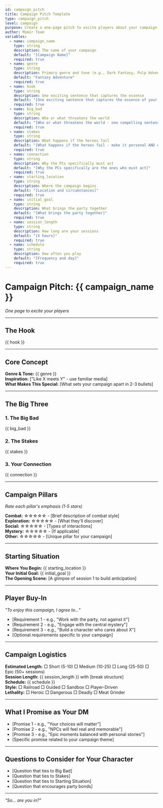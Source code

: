 ```yaml
---
id: campaign_pitch
title: Campaign Pitch Template
type: campaign_pitch
level: campaign
purpose: Create a one-page pitch to excite players about your campaign concept
author: Mimir Team
variables:
  - name: campaign_name
    type: string
    description: The name of your campaign
    default: "[Campaign Name]"
    required: true
  - name: genre
    type: string
    description: Primary genre and tone (e.g., Dark Fantasy, Pulp Adventure)
    default: "Fantasy Adventure"
    required: true
  - name: hook
    type: string
    description: One exciting sentence that captures the essence
    default: "[One exciting sentence that captures the essence of your campaign - make them lean forward]"
    required: true
  - name: big_bad
    type: string
    description: Who or what threatens the world
    default: "[Who or what threatens the world - one compelling sentence]"
    required: true
  - name: stakes
    type: string
    description: What happens if the heroes fail
    default: "[What happens if the heroes fail - make it personal AND epic]"
    required: true
  - name: connection
    type: string
    description: Why the PCs specifically must act
    default: "[Why the PCs specifically are the ones who must act]"
    required: true
  - name: starting_location
    type: string
    description: Where the campaign begins
    default: "[Location and circumstances]"
    required: true
  - name: initial_goal
    type: string
    description: What brings the party together
    default: "[What brings the party together]"
    required: true
  - name: session_length
    type: string
    description: How long are your sessions
    default: "[X hours]"
    required: true
  - name: schedule
    type: string
    description: How often you play
    default: "[Frequency and day]"
    required: true
---
```


# Campaign Pitch: {{ campaign_name }}

*One page to excite your players*

---

## The Hook
{{ hook }}

---

## Core Concept

**Genre & Tone:** {{ genre }}  
**Inspiration:** ["Like X meets Y" - use familiar media]  
**What Makes This Special:** [What sets your campaign apart in 2-3 bullets]

---

## The Big Three

### 1. The Big Bad
{{ big_bad }}

### 2. The Stakes  
{{ stakes }}

### 3. Your Connection
{{ connection }}

---

## Campaign Pillars
*Rate each pillar's emphasis (1-5 stars)*

**Combat:** ☆☆☆☆☆ - [Brief description of combat style]  
**Exploration:** ☆☆☆☆☆ - [What they'll discover]  
**Social:** ☆☆☆☆☆ - [Types of interactions]  
**Mystery:** ☆☆☆☆☆ - [If applicable]  
**Other:** ☆☆☆☆☆ - [Unique pillar for your campaign]

---

## Starting Situation

**Where You Begin:** {{ starting_location }}  
**Your Initial Goal:** {{ initial_goal }}  
**The Opening Scene:** [A glimpse of session 1 to build anticipation]

---

## Player Buy-In

*"To enjoy this campaign, I agree to..."*
- [Requirement 1 - e.g., "Work with the party, not against it"]
- [Requirement 2 - e.g., "Engage with the central mystery"]  
- [Requirement 3 - e.g., "Build a character who cares about X"]
- [Optional requirements specific to your campaign]

---

## Campaign Logistics

**Estimated Length:** □ Short (5-10) □ Medium (10-25) □ Long (25-50) □ Epic (50+ sessions)  
**Session Length:** {{ session_length }} with [break structure]  
**Schedule:** {{ schedule }}  
**Style:** □ Railroad □ Guided □ Sandbox □ Player-Driven  
**Lethality:** □ Heroic □ Dangerous □ Deadly □ Meat Grinder

---

## What I Promise as Your DM

- [Promise 1 - e.g., "Your choices will matter"]
- [Promise 2 - e.g., "NPCs will feel real and memorable"]
- [Promise 3 - e.g., "Epic moments balanced with personal stories"]
- [Specific promise related to your campaign theme]

---

## Questions to Consider for Your Character

- [Question that ties to Big Bad]
- [Question that ties to Stakes]  
- [Question that ties to Starting Situation]
- [Question that encourages party bonds]

---

*"So... are you in?"*